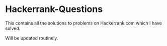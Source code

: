 # Hackerrank-Questions
This contains all the solutions to problems on Hackerrank.com which I have solved.

Will be updated routinely.
